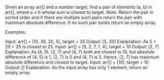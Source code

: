 Given an array arr[] and a number target, find a pair of elements (a, b) in arr[], where a ≤ b whose sum is closest to target.
Note: Return the pair in sorted order and if there are multiple such pairs return the pair with maximum absolute difference. If no such pair exists return an empty array.

Examples:

Input: arr[] = [10, 30, 20, 5], target = 25
Output: [5, 20]
Explanation: As 5 + 20 = 25 is closest to 25.
Input: arr[] = [5, 2, 7, 1, 4], target = 10
Output: [2, 7]
Explanation: As (4, 5), (2, 7) and (4, 7) both are closest to 10, but absolute difference of (4, 5) is 1, (2, 7) is 5 and (4, 7) is 3. Hence, [2, 7] has maximum absolute difference and closest to target. 
Input: arr[] = [10], target = 10
Output: []
Explanation: As the input array has only 1 element, return an empty array.
